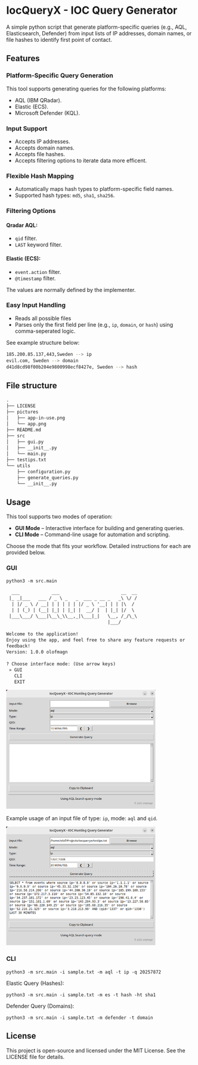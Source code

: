 # IocQueryX - IOC Query Generator
A simple python script that generate platform-specific queries (e.g., AQL, Elasticsearch, Defender) from input lists of IP addresses, domain names, or file hashes to identify first point of contact.

## Features

### Platform-Specific Query Generation
This tool supports generating queries for the following platforms:

- AQL (IBM QRadar).
- Elastic (ECS).
- Microsoft Defender (KQL).

### Input Support
- Accepts IP addresses.
- Accepts domain names.
- Accepts file hashes.
- Accepts filtering options to iterate data more efficent.

### Flexible Hash Mapping
- Automatically maps hash types to platform-specific field names.
- Supported hash types: `md5`, `sha1`, `sha256`.

### Filtering Options
#### Qradar AQL:
- `qid` filter.
- `LAST` keyword filter.
#### Elastic (ECS):
- `event.action` filter.
- `@timestamp` filter.

The values are normally defined by the implementer.

### Easy Input Handling
- Reads all possible files
- Parses only the first field per line (e.g., `ip`, `domain`, or `hash`) using comma-seperated logic.

See example structure below:

```bash
185.200.85.137,443,Sweden --> ip
evil.com, Sweden --> domain
d41d8cd98f00b204e9800998ecf8427e, Sweden --> hash
```
## File structure
```
.
├── LICENSE
├── pictures
│   ├── app-in-use.png
│   └── app.png
├── README.md
├── src
│   ├── gui.py
│   ├── __init__.py
│   └── main.py
├── testips.txt
└── utils
    ├── configuration.py
    ├── generate_queries.py
    └── __init__.py

```
## Usage
This tool supports two modes of operation:

- **GUI Mode** – Interactive interface for building and generating queries.
- **CLI Mode** – Command-line usage for automation and scripting.

Choose the mode that fits your workflow. Detailed instructions for each are provided below.
###  GUI
```python3
python3 -m src.main
```

```
  ___            ___                       __  __
 |_ _|___   ___ / _ \ _   _  ___ _ __ _   _\ \/ /
  | |/ _ \ / __| | | | | | |/ _ \ '__| | | |\  / 
  | | (_) | (__| |_| | |_| |  __/ |  | |_| |/  \ 
 |___\___/ \___|\__\_\\__,_|\___|_|   \__, /_/\_\
                                      |___/      

Welcome to the application!
Enjoy using the app, and feel free to share any feature requests or feedback!
Version: 1.0.0 olofmagn

? Choose interface mode: (Use arrow keys)
 » GUI
   CLI
   EXIT
```

<img src="pictures/app.png" alt="qradar gui" width="400"/>

Example usage of an input file of type: `ip`, mode: `aql` and `qid`.

<img src="pictures/app-in-use.png" alt="app in use" width="400"/>

### CLI
```python3
python3 -m src.main -i sample.txt -m aql -t ip -q 20257872
```

Elastic Query (Hashes):
```python3
python3 -m src.main -i sample.txt -m es -t hash -ht sha1
```

Defender Query (Domains):
```python3
python3 -m src.main -i sample.txt -m defender -t domain
```

## License
This project is open-source and licensed under the MIT License. See the LICENSE file for details.
